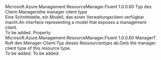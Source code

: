 <Type Name="IHasManager&lt;ManagerT&gt;" FullName="Microsoft.Azure.Management.ResourceManager.Fluent.Core.IHasManager&lt;ManagerT&gt;">
  <TypeSignature Language="C#" Value="public interface IHasManager&lt;ManagerT&gt;" />
  <TypeSignature Language="ILAsm" Value=".class public interface auto ansi abstract IHasManager`1&lt;ManagerT&gt;" />
  <TypeSignature Language="DocId" Value="T:Microsoft.Azure.Management.ResourceManager.Fluent.Core.IHasManager`1" />
  <TypeSignature Language="VB.NET" Value="Public Interface IHasManager(Of ManagerT)" />
  <TypeSignature Language="F#" Value="type IHasManager&lt;'ManagerT&gt; = interface" />
  <AssemblyInfo>
    <AssemblyName>Microsoft.Azure.Management.ResourceManager.Fluent</AssemblyName>
    <AssemblyVersion>1.0.0.60</AssemblyVersion>
  </AssemblyInfo>
  <TypeParameters>
    <TypeParameter Name="ManagerT" />
  </TypeParameters>
  <Interfaces />
  <Docs>
    <typeparam name="ManagerT"><span data-ttu-id="f3e83-101">Typ des Client-Managers</span><span class="sxs-lookup"><span data-stu-id="f3e83-101">the manager client type</span></span></typeparam>
    <summary>
            <span data-ttu-id="f3e83-102">Eine Schnittstelle, ein Modell, das einen Verwaltungsclient verfügbar macht.</span><span class="sxs-lookup"><span data-stu-id="f3e83-102">An interface representing a model that exposes a management client.</span></span>
            </summary>
    <remarks>To be added.</remarks>
  </Docs>
  <Members>
    <Member MemberName="Manager">
      <MemberSignature Language="C#" Value="public ManagerT Manager { get; }" />
      <MemberSignature Language="ILAsm" Value=".property instance !ManagerT Manager" />
      <MemberSignature Language="DocId" Value="P:Microsoft.Azure.Management.ResourceManager.Fluent.Core.IHasManager`1.Manager" />
      <MemberSignature Language="VB.NET" Value="Public ReadOnly Property Manager As ManagerT" />
      <MemberSignature Language="F#" Value="member this.Manager : 'ManagerT" Usage="Microsoft.Azure.Management.ResourceManager.Fluent.Core.IHasManager&lt;'ManagerT&gt;.Manager" />
      <MemberType>Property</MemberType>
      <AssemblyInfo>
        <AssemblyName>Microsoft.Azure.Management.ResourceManager.Fluent</AssemblyName>
        <AssemblyVersion>1.0.0.60</AssemblyVersion>
      </AssemblyInfo>
      <ReturnValue>
        <ReturnType>ManagerT</ReturnType>
      </ReturnValue>
      <Docs>
        <summary>
            <span data-ttu-id="f3e83-103">Ruft den Manager-Client-Typ dieses Ressourcentyps ab.</span><span class="sxs-lookup"><span data-stu-id="f3e83-103">Gets the manager client type of this resource type.</span></span>
            </summary>
        <value>To be added.</value>
        <remarks>To be added.</remarks>
      </Docs>
    </Member>
  </Members>
</Type>